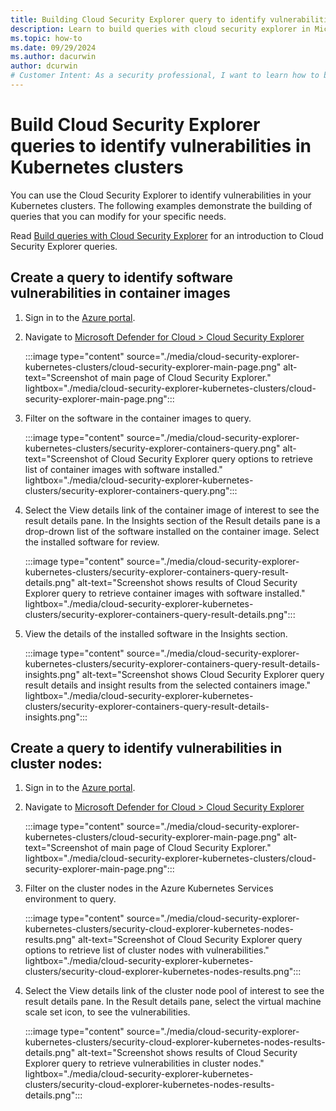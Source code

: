 ```yaml
---
title: Building Cloud Security Explorer query to identify vulnerabilities in Kubernetes clusters
description: Learn to build queries with cloud security explorer in Microsoft Defender for Cloud to investigate vulnerabilities Kubernetes clusters
ms.topic: how-to
ms.date: 09/29/2024
ms.author: dacurwin
author: dcurwin
# Customer Intent: As a security professional, I want to learn how to build queries with Cloud Security Explorer in Microsoft Defender for Cloud to show vulnerabilities in Kubernetes clusters.
---
```


# Build Cloud Security Explorer queries to identify vulnerabilities in Kubernetes clusters

You can use the Cloud Security Explorer to identify vulnerabilities in your Kubernetes clusters. The following examples demonstrate the building of queries that you can modify for your specific needs.

Read [Build queries with Cloud Security Explorer](how-to-manage-cloud-security-explorer.md) for an introduction to Cloud Security Explorer queries.

## Create a query to identify software vulnerabilities in container images

1. Sign in to the [Azure portal](https://portal.azure.com).

1. Navigate to [Microsoft Defender for Cloud > Cloud Security Explorer](https://ms.portal.azure.com/#view/Microsoft_Azure_Security/SecurityMenuBlade/~/SecurityGraph)

    :::image type="content" source="./media/cloud-security-explorer-kubernetes-clusters/cloud-security-explorer-main-page.png" alt-text="Screenshot of main page of Cloud Security Explorer." lightbox="./media/cloud-security-explorer-kubernetes-clusters/cloud-security-explorer-main-page.png":::

1. Filter on the software in the container images to query.

    :::image type="content" source="./media/cloud-security-explorer-kubernetes-clusters/security-explorer-containers-query.png" alt-text="Screenshot of Cloud Security Explorer query options to retrieve list of container images with software installed." lightbox="./media/cloud-security-explorer-kubernetes-clusters/security-explorer-containers-query.png":::

1. Select the View details link of the container image of interest to see the result details pane. In the Insights section of the Result details pane is a drop-drown list of the software installed on the container image. Select the installed software for review.

    :::image type="content" source="./media/cloud-security-explorer-kubernetes-clusters/security-explorer-containers-query-result-details.png" alt-text="Screenshot shows results of Cloud Security Explorer query to retrieve container images with software installed." lightbox="./media/cloud-security-explorer-kubernetes-clusters/security-explorer-containers-query-result-details.png":::

1. View the details of the installed software in the Insights section.

    :::image type="content" source="./media/cloud-security-explorer-kubernetes-clusters/security-explorer-containers-query-result-details-insights.png" alt-text="Screenshot shows Cloud Security Explorer query result details and insight results from the selected containers image." lightbox="./media/cloud-security-explorer-kubernetes-clusters/security-explorer-containers-query-result-details-insights.png":::

## Create a query to identify vulnerabilities in cluster nodes:

1. Sign in to the [Azure portal](https://portal.azure.com).

1. Navigate to [Microsoft Defender for Cloud > Cloud Security Explorer](https://ms.portal.azure.com/#view/Microsoft_Azure_Security/SecurityMenuBlade/~/SecurityGraph)

    :::image type="content" source="./media/cloud-security-explorer-kubernetes-clusters/cloud-security-explorer-main-page.png" alt-text="Screenshot of main page of Cloud Security Explorer." lightbox="./media/cloud-security-explorer-kubernetes-clusters/cloud-security-explorer-main-page.png":::

1. Filter on the cluster nodes in the Azure Kubernetes Services environment to query.

    :::image type="content" source="./media/cloud-security-explorer-kubernetes-clusters/security-cloud-explorer-kubernetes-nodes-results.png" alt-text="Screenshot of Cloud Security Explorer query options to retrieve list of cluster nodes with vulnerabilities." lightbox="./media/cloud-security-explorer-kubernetes-clusters/security-cloud-explorer-kubernetes-nodes-results.png":::

2. Select the View details link of the cluster node pool of interest to see the result details pane. In the Result details pane, select the virtual machine scale set icon, to see the vulnerabilities.

    :::image type="content" source="./media/cloud-security-explorer-kubernetes-clusters/security-cloud-explorer-kubernetes-nodes-results-details.png" alt-text="Screenshot shows results of Cloud Security Explorer query to retrieve vulnerabilities in cluster nodes." lightbox="./media/cloud-security-explorer-kubernetes-clusters/security-cloud-explorer-kubernetes-nodes-results-details.png":::